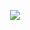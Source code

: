 <p align="center">
<img src="https://user-images.githubusercontent.com/9929975/217909050-0ca05d6c-2538-4033-965a-b184f42c537a.mov" />
</p>

